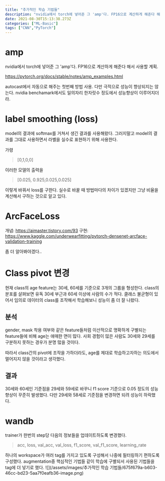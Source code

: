 ```yaml
---
title: "추가적인 학습 기법들"
description: "nvidia에서 torch에 넣어준 그 'amp'다. FP16으로 계산하게 해준다 해서 사용할 계획.https&#x3A;//pytorch.org/docs/stable/notes/amp_examples.htmlautocast에서 자동으로 해주는 첫번째 방법 사용.개념: "
date: 2021-08-30T15:13:38.273Z
categories: ["ML-Basic"]
tags: ["CNN","PyTorch"]
---
```

# amp
nvidia에서 torch에 넣어준 그 'amp'다. FP16으로 계산하게 해준다 해서 사용할 계획.

https://pytorch.org/docs/stable/notes/amp_examples.html

autocast에서 자동으로 해주는 첫번째 방법 사용.
다만 극적으로 성능이 향상되지는 않는다. nvidia benchamark에서도 일의자리 한자릿수 정도에서 성능향상이 이루어지더라.

# label smoothing (loss)
model의 결과에 softmax를 거쳐서 생긴 결과를 사용해왔다. 그러지말고 model의 결과를 그대로 사용하면서 라벨을 실수로 표현하기 위해 사용한다. 

가령
> [0,1,0,0]

이러한 모델의 출력을
> [0.025, 0.925,0.025,0.025]

이렇게 바꿔서 loss를 구한다. 실수로 바꿀 때 방법마다의 차이가 있겠지만 그냥 비율을 계산해서 구하는 것으로 알고 있다. 


# ArcFaceLoss
개념: https://aimaster.tistory.com/93
구현: https://www.kaggle.com/underwearfitting/pytorch-densenet-arcface-validation-training

좀 더 알아봐야겠다..


# Class pivot 변경
현재 class의 age feature는 30세, 60세를 기준으로 3개의 그룹을 형성한다. class의 분포를 살펴보면 유독 30세 부근과 60세 이상에 사람의 수가 적다. 클래스 불균형이 있어서 임의로 데이터의 class를 조작해서 학습해보니 성능이 좀 더 잘 나왔다.

## 분석
gender, mask 착용 여부와 같은 feature들처럼 이산적으로 명확하게 구별되는 feature들에 비해 age는 애매한 면이 많다. 사회 경험이 많은 사람도 30세와 29세를 구분하지 못하는 경우가 분명 많을 것이다.

따라서 class간의 pivot에 조작을 가하더라도, age를 제대로 학습하고자하는 의도에서 멀어지지 않을 것이라고 생각했다.

## 결과
30세와 60세인 기준점을 29세와 59세로 바꾸니 f1 score 기준으로 0.05 정도의 성능향상이 꾸준히 발생했다. 다만 29세와 58세로 기준점을 변경하면 되려 성능이 하락했다.

# wandb
trainer가 한번의 step당 다음의 정보들을 업데이트하도록 변경했다.
> acc, loss, val_acc, val_loss, f1_score, val_f1_score, learning_rate

하나의 workspace가 여러 tag를 가지고 있도록 구성해서 나중에 필터링하기 편하도록 구성했다. augmentation중 핵심적인 기법들 같이 학습에 구별되서 사용된 기법들을 tag에 더 넣기로 했다.
![](/assets/images/추가적인 학습 기법들/675f679a-b603-46cc-bd23-5aa7f0eafb36-image.png)